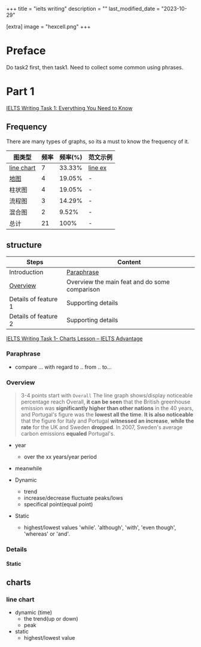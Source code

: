 +++
title = "ielts writing"
description = ""
last_modified_date = "2023-10-29"

[extra]
image = "hexcell.png"
+++

# Preface

Do task2 first, then task1.
Need to collect some common using phrases.


# Part 1

[IELTS Writing Task 1: Everything You Need to Know](https://www.ieltsadvantage.com/writing-task-1/)

## Frequency

There are many types of graphs, so its a must to know the frequency of it.

| 图类型  | 频率 | 频率(%) | 范文示例 |
|---------|------|---------|---------|
| [line chart](https://www.ieltsadvantage.com/2015/04/07/writing-task-1-line-graph-sample-answer-us-consumption-of-energy/)  |   7  | 33.33%  | [line ex](https://www.ieltsadvantage.com/2015/04/07/writing-task-1-line-graph-sample-answer-us-consumption-of-energy/) |
| [地图](https://www.ieltsadvantage.com/2015/03/24/ielts-writing-task-1-maps-lesson/)    |   4  | 19.05%  | - |
| 柱状图  |   4  | 19.05%  | - |
| 流程图  |   3  | 14.29%  | - |
| 混合图  |   2  |  9.52%  | - |
| 总计    |  21  |  100%   | - |

## structure 

|    Steps             |       Content            |
|----------------------|-------------------------|
|    Introduction     |   [Paraphrase](https://www.ieltsadvantage.com/2015/03/31/paraphrase-ielts/)                     |
|    [Overview](https://www.ieltsadvantage.com/2015/05/13/ielts-task-1-overview/)         |     Overview the main feat and do some comparison                    |
|    Details of feature 1 |        Supporting details              |
|    Details of feature 2 |             Supporting details          |

[IELTS Writing Task 1- Charts Lesson – IELTS Advantage](https://www.ieltsadvantage.com/2015/03/09/ielts-writing-task-1-charts-lesson/)

### Paraphrase

- compare ... with regard to .. from .. to...

### Overview

> 3-4 points
> start with `Overall`
> The line graph shows/display
> noticeable
> percentage
> reach
>Overall, **it can be seen** that the British greenhouse emission was **significantly higher than other nations** in the 40 years, and Portugal's figure was the **lowest all the time**. **It is also noticeable** that the figure for Italy and Portugal **witnessed an increase**, **while the rate** for the UK and Sweden **dropped**. In 2007, Sweden's average carbon emissions **equaled** Portugal's.

- year
  - over the xx years/year period

- meanwhile
 
- Dynamic
  - trend
  - increase/decrease fluctuate peaks/lows
  - specifical point(equal point)
- Static
  - highest/lowest values
 'while'. 'although', 'with', 'even though', 'whereas' or 'and'.


### Details

#### Static

## charts

### line chart 

- dynamic (time)
  - the trend(up or down)
  - peak
- static
  - highest/lowest value